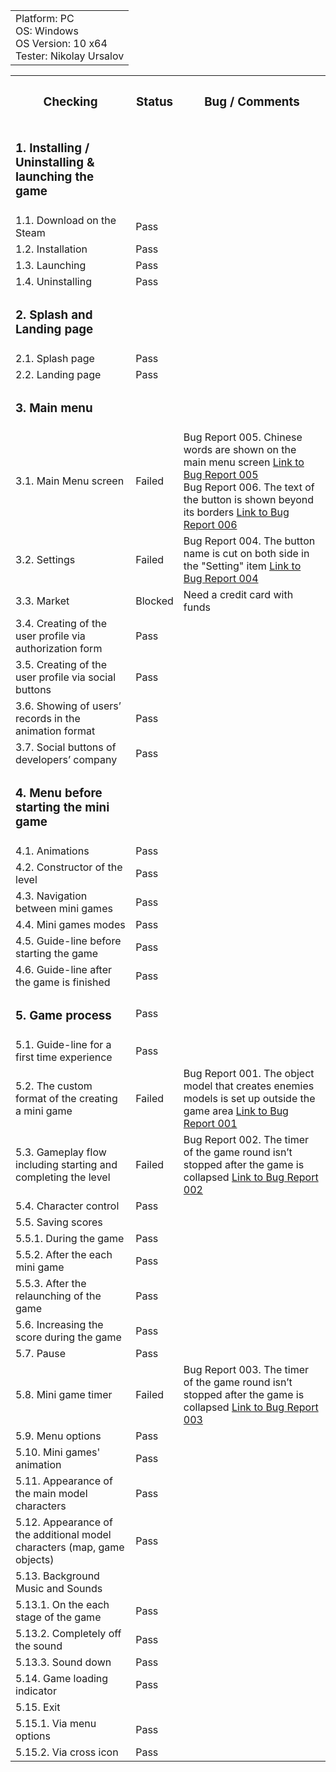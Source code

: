 
<table>
  <tr>
  <td>
  Platform: PC<br>
  OS: Windows<br> 
  OS Version: 10 x64<br>
  Tester: Nikolay Ursalov<br>
  </td>
</tr>
</table>


<table>

<tr>
  <th colspan="2"><h3>Checking</h3></th>
  <th><h3>Status</h3></th>
  <th><h3>Bug / Comments</h3></th>
</tr>

<tr>
  <td colspan="2"><h3>1. Installing / Uninstalling & launching the game</h3></td>
  <td></td>
  <td></td>
</tr>
<tr>
  <td colspan="2">1.1. Download on the Steam</td>
  <td>Pass</td>
  <td></td>
</tr>
<tr>
  <td colspan="2">1.2. Installation</td>
  <td>Pass</td>
  <td></td>
</tr>
<tr>
  <td colspan="2">1.3. Launching</td>
  <td>Pass</td>
  <td></td>
</tr>
<tr>
  <td colspan="2">1.4. Uninstalling</td>
  <td>Pass</td>
  <td></td>
</tr>

<tr>
  <td colspan="2"><h3>2. Splash and Landing page</h3></td>
  <td></td>
  <td></td>
</tr>
<tr>
  <td colspan="2">2.1. Splash page</td>
  <td>Pass</td>
  <td></td>
</tr>
<tr>
  <td colspan="2">2.2. Landing page</td>
  <td>Pass</td>
  <td></td>
</tr>

<tr>
  <td colspan="2"><h3>3. Main menu</h3></td>
  <td></td>
  <td></td>
</tr>
<tr>
  <td colspan="2">3.1. Main Menu screen</td>
  <td>Failed</td>
  <td>Bug Report 005. Chinese words are shown on the main menu screen   
  <a href="https://docs.google.com/spreadsheets/d/136ptngWWdCebSHk99Pl9DWrSRwNVvRtw/edit?usp=drive_link&ouid=102543284257195464370&rtpof=true&sd=true">Link to Bug Report 005</a><br>
    Bug Report 006. The text of the button is shown beyond its borders    
  <a href="https://docs.google.com/spreadsheets/d/1E1L2WNzd9QIJbnJSeANiHoqPqQAB0Bup/edit?usp=drive_link&ouid=102543284257195464370&rtpof=true&sd=true">Link to Bug Report 006</a>
  </td>

</tr>
<tr>
  <tr>
  <td colspan="2">3.2. Settings</td>
  <td>Failed</td>
  <td>Bug Report 004. The button name is cut on both side in the "Setting" item
  <a href="https://docs.google.com/spreadsheets/d/1JtND4OXxiNjMxw6SjQKXEn2vB9zqSYrH/edit?usp=drive_link&ouid=102543284257195464370&rtpof=true&sd=true">Link to Bug Report 004</a></td>
</tr>
<tr>
  <td colspan="2">3.3. Market</td>
  <td>Blocked</td>
  <td>Need a credit card with funds</td>
</tr>
<tr>
  <td colspan="2">3.4. Creating of the user profile via authorization form</td>
  <td>Pass</td>
  <td></td>
</tr>
<tr>
  <td colspan="2">3.5. Creating of the user profile via social buttons</td>
  <td>Pass</td>
  <td></td>
</tr>
<tr>
  <td colspan="2">3.6. Showing of users’ records in the animation format</td>
  <td>Pass</td>
  <td></td>
</tr>
<tr>
  <td colspan="2">3.7. Social buttons of developers’ company</td>
  <td>Pass</td>
  <td></td>
</tr>

<tr>
  <td colspan="2"><h3>4. Menu before starting the mini game</h3></td>
  <td></td>
  <td></td>
</tr>
<tr>
  <td colspan="2">4.1. Animations </td>
  <td>Pass</td>
  <td></td>
</tr>
<tr>
  <td colspan="2">4.2. Constructor of the level</td>
  <td>Pass</td>
  <td></td>
</tr>
<tr>
  <td colspan="2">4.3. Navigation between mini games</td>
  <td>Pass</td>
  <td></td>
</tr>
<tr>
  <td colspan="2">4.4. Mini games modes</td>
  <td>Pass</td>
  <td></td>
</tr>
<tr>
  <td colspan="2">4.5. Guide-line before starting the game </td>
  <td>Pass</td>
  <td></td>
</tr>
<tr>
  <td colspan="2">4.6. Guide-line after the game is finished</td>
  <td>Pass</td>
  <td></td>
</tr>

<tr>
  <td colspan="2"><h3>5. Game process</h3></td>
  <td>Pass</td>
  <td></td>
</tr>
<tr>
  <td colspan="2">5.1. Guide-line for a first time experience</td>
  <td>Pass</td>
  <td></td>
</tr>
<tr>
  <td colspan="2">5.2. The custom format of the creating a mini game</td>
  <td>Failed</td>
  <td>Bug Report 001. The object model that creates enemies models is set up outside the game area <a href="https://docs.google.com/spreadsheets/d/1AkTl4XcBWRuirASFcQn99zarTem1yJeD/edit?usp=drive_link">Link to Bug Report 001</a></td>
</tr>

<tr>
  <td colspan="2">5.3. Gameplay flow including starting and completing the level</td>
  <td>Failed</td>
  <td>Bug Report 002. The timer of the game round isn’t stopped after the game is collapsed
  <a href="https://docs.google.com/spreadsheets/d/1MWLGoraF_eIUYwD_x6T1-P8UT2ttqVMi/edit?usp=drive_link&ouid=102543284257195464370&rtpof=true&sd=true">Link to Bug Report 002</a>
  </td>
</tr>
<tr>
  <td colspan="2">5.4. Character control </td>
  <td>Pass</td>
  <td></td>
</tr>
<tr>
  <td colspan="2">5.5. Saving scores</td>
  <td></td>
  <td></td>
</tr>
<tr>
  <td colspan="2">5.5.1. During the game</td>
  <td>Pass</td>
  <td></td>
</tr>
<tr>
  <td colspan="2">5.5.2. After the each mini game</td>
  <td>Pass</td>
  <td></td>
</tr>
<tr>
  <td colspan="2">5.5.3. After the relaunching of the game</td>
  <td>Pass</td>
  <td></td>
</tr>
<tr>
  <td colspan="2">5.6. Increasing the score during the game</td>
  <td>Pass</td>
  <td></td>
</tr>
<tr>
  <td colspan="2">5.7. Pause</td>
  <td>Pass</td>
  <td></td>
</tr>
<tr>
  <td colspan="2">5.8. Mini game timer</td>
  <td>Failed</td>
  <td>Bug Report 003. The timer of the game round isn’t stopped after the game is collapsed   
  <a href="https://docs.google.com/spreadsheets/d/1dYIw_f5Ee45g1lpl0jiZws-KVrvgtIQU/edit?usp=drive_link&ouid=102543284257195464370&rtpof=true&sd=true">Link to Bug Report 003</a></td>
</tr>



<tr>
  <td colspan="2">5.9. Menu options</td>
  <td>Pass</td>
  <td></td>
</tr>
<tr>
  <td colspan="2">5.10. Mini games' animation</td>
  <td>Pass</td>
  <td></td>
</tr>
<tr>
  <td colspan="2">5.11. Appearance of the main model characters</td>
  <td>Pass</td>
  <td></td>
</tr>
<tr>
  <td colspan="2">5.12. Appearance of the additional model characters (map, game objects)</td>
  <td>Pass</td>
  <td></td>
</tr>
<tr>
  <td colspan="2">5.13. Background Music and Sounds</td>
  <td></td>
  <td></td>
</tr>
<tr>
  <td colspan="2">5.13.1. On the each stage of the game</td>
  <td>Pass</td>
  <td></td>
</tr>
<tr>
  <td colspan="2">5.13.2. Сompletely off the sound</td>
  <td>Pass</td>
  <td></td>
</tr>
<tr>
  <td colspan="2">5.13.3. Sound down</td>
  <td>Pass</td>
  <td></td>
</tr>
                                         
<tr>
  <td colspan="2">5.14. Game loading indicator</td>
  <td>Pass</td>
  <td></td>
</tr>
<tr>
  <td colspan="2">5.15. Exit</td>
  <td></td>
  <td></td>
</tr>
<tr>
  <td colspan="2">5.15.1. Via menu options</td>
  <td>Pass</td>
  <td></td>
</tr>
<tr>
  <td colspan="2">5.15.2. Via cross icon</td>
  <td>Pass</td>
  <td></td>
</tr>


</table>
